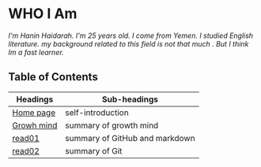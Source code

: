 # WHO I Am 
*I'm Hanin Haidarah. I'm 25 years old. I come from Yemen. I studied English literature. my background  related to this field is not that much . But I think Im a fast learner.*




    
  ## **Table of  Contents**  
Headings                                                   | Sub-headings
------------                                               | -------------
[Home page](https://haninhaidrah.github.io/reading-notes/) | self-introduction
[Growh mind](https://haninhaidrah.github.io/reading-notes/growthmind)  |summary of growth mind
[read01](https://haninhaidrah.github.io/reading-notes/read01)      | summary of GitHub and markdown
[read02](https://haninhaidrah.github.io/reading-notes/read02)      | summary of Git
